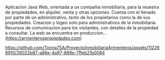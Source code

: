 Aplicacion Java Web, orientada a un compañia inmobiliaria, para la muestra de propiedades, en alquiler, venta y otras opciones. Cuenta con el llenado por parte de un administrativo, tanto de los propietarios como la de sus propiedades.
Creacion y logeo solo para administrativos de la inmobiliaria. Recursos de comunicacion para los visitantes, con detalles de la propiedad a consultar. 
La web se encuentra en produccion... (https://armenterospropiedades.com)


https://github.com/Tonna7SA/ProyectoInmobiliariaArmenteros/assets/112268910/26022b87-a86e-4a97-889e-7ffeb21b0084

